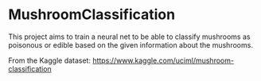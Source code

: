 # MushroomClassification
This project aims to train a neural net to be able to classify mushrooms as poisonous or edible based on the given information about the mushrooms.

From the Kaggle dataset: https://www.kaggle.com/uciml/mushroom-classification
